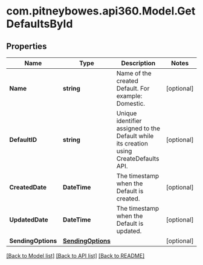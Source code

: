 # com.pitneybowes.api360.Model.GetDefaultsById

## Properties

Name | Type | Description | Notes
------------ | ------------- | ------------- | -------------
**Name** | **string** | Name of the created Default. For example: Domestic. | [optional] 
**DefaultID** | **string** | Unique identifier assigned to the Default while its creation using CreateDefaults API. | [optional] 
**CreatedDate** | **DateTime** | The timestamp when the Default is created. | [optional] 
**UpdatedDate** | **DateTime** | The timestamp when the Default is updated. | [optional] 
**SendingOptions** | [**SendingOptions**](SendingOptions.md) |  | [optional] 

[[Back to Model list]](../../README.md#documentation-for-models) [[Back to API list]](../../README.md#documentation-for-api-endpoints) [[Back to README]](../../README.md)

